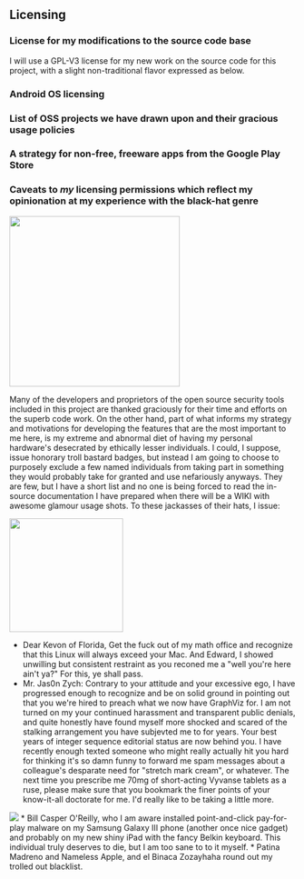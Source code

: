 ## Licensing 

### License for my modifications to the source code base

I will use a GPL-V3 license for my new work on the source code for this project, 
with a slight non-traditional flavor expressed as below. 

### Android OS licensing 

### List of OSS projects we have drawn upon and their gracious usage policies


### A strategy for non-free, freeware apps from the Google Play Store


### Caveats to *my* licensing permissions which reflect my opinionation at my experience with the black-hat genre

<img src="benjamin-meet-boys2.png" width="300" />

Many of the developers and proprietors of the open source security tools included in this project are 
thanked graciously for their time and efforts on the superb code work. On the other hand, part of what 
informs my strategy and motivations for developing the features that are the most important to me here, 
is my extreme and abnormal diet of having my personal hardware's desecrated by ethically lesser individuals. 
I could, I suppose, issue honorary troll bastard badges, but instead I am going to choose to purposely 
exclude a few named individuals from taking part in something they would probably take for granted and 
use nefariously anyways. They are few, but I have a short list and no one is being forced to read the 
in-source documentation I have prepared when there will be a WIKI with awesome glamour usage shots. 
To these jackasses of their hats, I issue:

<img src="LyaLyaDuo.png" width="200" />

* Dear Kevon of Florida, Get the fuck out of my math office and recognize that this Linux will always 
exceed your Mac. And Edward, I showed unwilling but consistent restraint as you reconed me 
a "well you're here ain't ya?" For this, ye shall pass. 
* Mr. Jas0n Zych: Contrary to your attitude and your excessive ego, I have progressed enough to recognize 
and be on solid ground in pointing out that you we're hired to preach what we now have GraphViz for. 
I am not turned on my your continued harassment and transparent public denials, and quite honestly have 
found myself more shocked and scared of the stalking arrangement you have subjevted me to for years. 
Your best years of integer sequence editorial status are now behind you. I have recently enough texted 
someone who might really actually hit you hard for thinking it's so damn funny to forward me spam messages 
about a colleague's desparate need for "stretch mark cream", or whatever. The next time you prescribe me 
70mg of short-acting Vyvanse tablets as a ruse, please make sure that you bookmark the 
finer points of your know-it-all doctorate for me. I'd really like to be taking a little more. 
<img src="InterruptedAtWorkByAPhoneCall.png" />
* Bill Casper O'Reilly, who I am aware installed point-and-click pay-for-play malware on my Samsung Galaxy III 
phone (another once nice gadget) and probably on my new shiny iPad with the fancy Belkin keyboard. This 
individual truly deserves to die, but I am too sane to to it myself. 
* Patina Madreno and Nameless Apple, and el Binaca Zozayhaha round out my trolled out blacklist. 

